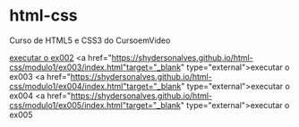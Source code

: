 # html-css
 Curso de HTML5 e CSS3 do CursoemVideo


<a href="https://shydersonalves.github.io/html-css/modulo1/ex002/index.html" target="_blank" type="external">executar o ex002</a>
<a href="https://shydersonalves.github.io/html-css/modulo1/ex003/index.html"target="_blank" type="external">executar o ex003</a>
<a href="https://shydersonalves.github.io/html-css/modulo1/ex004/index.html"target="_blank" type="external">executar o ex004</a>
<a href="https://shydersonalves.github.io/html-css/modulo1/ex005/index.html"target="_blank" type="external">executar o ex005</a>